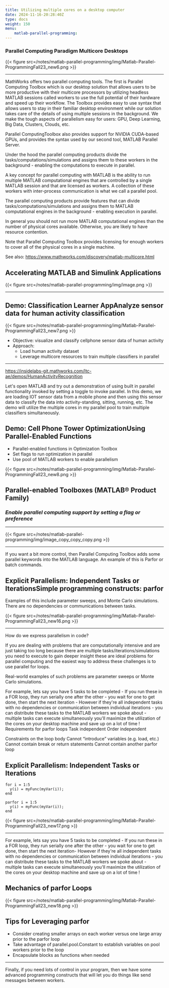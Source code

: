 ```yaml
---
title: Utilizing multiple cores on a desktop computer
date: 2024-11-16-20:28:40Z
type: docs 
weight: 150
menu: 
    matlab-parallel-programming:
---
```


### Parallel Computing Paradigm Multicore Desktops

{{< figure src=/notes/matlab-parallel-programming/img/Matlab-Parallel-ProgrammingFall23_new6.png >}}

---

MathWorks offers two parallel computing tools. The first is Parallel Computing Toolbox which is our desktop solution that allows users to be more productive with their multicore processors by utilizing headless MATLAB sessions called workers to use the full potential of their hardware and speed up their workflow. The Toolbox provides easy to use syntax that allows users to stay in their familiar desktop environment while our solution takes care of the details of using multiple sessions in the background. We make the tough aspects of parallelism easy for users: GPU, Deep Learning, Big Data, Clusters, Clouds, etc.

Parallel ComputingToolbox also provides support for NVIDIA CUDA-based GPUs, and provides the syntax used by our second tool, MATLAB Parallel Server.

Under the hood the parallel computing products divide the tasks/computations/simulations and assigns them to these workers in the background - enabling the computations to execute in parallel.

A key concept for parallel computing with MATLAB is the ability to run multiple MATLAB computational engines that are controlled by a single MATLAB session and that are licensed as workers. A collection of these workers with inter-process communication is what we call a parallel pool. 

The parallel computing products provide features that can divide tasks/computations/simulations and assigns them to MATLAB computational engines in the background - enabling execution in parallel.
 
In general you should not run more MATLAB computational engines than the number of physical cores available.   Otherwise, you are likely to have resource contention.

Note that Parallel Computing Toolbox provides licensing for enough workers to cover all of the physical cores in a single machine.

See also:  https://www.mathworks.com/discovery/matlab-multicore.html 

## Accelerating MATLAB and Simulink Applications

{{< figure src=/notes/matlab-parallel-programming/img/image.png >}}

---

## Demo: Classification Learner AppAnalyze sensor data for human activity classification

{{< figure src=/notes/matlab-parallel-programming/img/Matlab-Parallel-ProgrammingFall23_new7.png >}}

* Objective: visualize and classify cellphone sensor data of human activity
* Approach:
  * Load human activity dataset
  * Leverage multicore resources to train multiple classifiers in parallel

---

https://insidelabs-git.mathworks.com/ltc-ae/demos/HumanActivityRecognition

Let's open MATLAB and try out a demonstration of using built in parallel functionality invoked by setting a toggle to invoke parallel. 
In this demo, we are loading IOT sensor data from a mobile phone and then using this sensor data to classify the data into activity-standing, sitting, running, etc. 
The demo will utilize the multiple cores in my parallel pool to train multiple classifiers simultaneously. 


## Demo: Cell Phone Tower OptimizationUsing Parallel-Enabled Functions

* Parallel-enabled functions in Optimization Toolbox
* Set flags to run optimization in parallel
* Use pool of MATLAB workers to enable parallelism

{{< figure src=/notes/matlab-parallel-programming/img/Matlab-Parallel-ProgrammingFall23_new8.png >}}

## Parallel-enabled Toolboxes (MATLAB® Product Family)

### *Enable parallel computing support by setting a flag or preference*

---

{{< figure src=/notes/matlab-parallel-programming/img/image_copy_copy_copy.png >}}

---


If you want a bit more control, then Parallel Computing Toolbox adds some parallel keywords into the MATLAB language.  An example of this is Parfor or batch commands.


## Explicit Parallelism: Independent Tasks or IterationsSimple programming constructs: parfor

Examples of this include parameter sweeps, and Monte Carlo simulations. There are no dependencies or communications between tasks.

{{< figure src=/notes/matlab-parallel-programming/img/Matlab-Parallel-ProgrammingFall23_new16.png >}}

---

How do we express parallelism in code?

If you are dealing with problems that are computationally intensive and are just taking too long because there are multiple tasks/iterations/simulations you need to execute to gain deeper insight   these are ideal problems for parallel computing and the easiest way to address these challenges is to use parallel for loops.

Real-world examples of such problems are parameter sweeps or Monte Carlo simulations.

For example, lets say you have 5 tasks to be completed - If you run these in a FOR loop, they run serially one after the other - you wait for one to get done, then start the next iteration - However if they're all independent tasks with no dependencies or communication between individual iterations - you can distribute these tasks to the MATLAB workers we spoke about - multiple tasks can execute simultaneously  you'll maximize the utilization of the cores on your desktop machine and save up on a lot of time !
Requirements for parfor loops 
Task independent
Order independent

Constraints on the loop body
Cannot “introduce” variables (e.g. load, etc.)
Cannot contain break or return statements
Cannot contain another parfor loop


## Explicit Parallelism: Independent Tasks or Iterations

```
for i = 1:5
  y(i) = myFunc(myVar(i));
end
```

```
parfor i = 1:5
  y(i) = myFunc(myVar(i));
end
```

{{< figure src=/notes/matlab-parallel-programming/img/Matlab-Parallel-ProgrammingFall23_new17.png >}}

---

For example, lets say you have 5 tasks to be completed - If you run these in a FOR loop, they run serially one after the other - you wait for one to get done, then start the next iteration- However if they're all independent tasks with no dependencies or communication between individual iterations - you can distribute these tasks to the MATLAB workers we spoke about - multiple tasks can execute simultaneously  you'll maximize the utilization of the cores on your desktop machine and save up on a lot of time !

## Mechanics of parfor Loops

{{< figure src=/notes/matlab-parallel-programming/img/Matlab-Parallel-ProgrammingFall23_new18.png >}}

## Tips for Leveraging parfor

- Consider creating smaller arrays on each worker versus one large array prior to the parfor loop
- Take advantage of parallel.pool.Constant to establish variables on pool workers prior to the loop
- Encapsulate blocks as functions when needed

---

Finally, if you need lots of control in your program, then we have some advanced programming constructs that will let you do things like send messages between workers.
